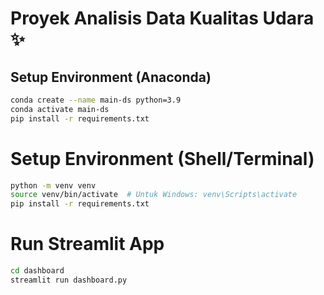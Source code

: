 # Proyek Analisis Data Kualitas Udara ✨

## Setup Environment (Anaconda)

```bash
conda create --name main-ds python=3.9
conda activate main-ds
pip install -r requirements.txt
```

# Setup Environment (Shell/Terminal)
```bash
python -m venv venv
source venv/bin/activate  # Untuk Windows: venv\Scripts\activate
pip install -r requirements.txt
```

# Run Streamlit App

```bash
cd dashboard
streamlit run dashboard.py
```